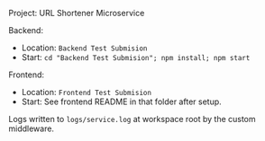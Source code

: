 Project: URL Shortener Microservice

Backend:
- Location: `Backend Test Submision`
- Start: `cd "Backend Test Submision"; npm install; npm start`

Frontend:
- Location: `Frontend Test Submision`
- Start: See frontend README in that folder after setup.

Logs written to `logs/service.log` at workspace root by the custom middleware.